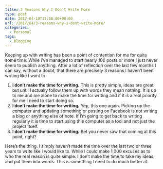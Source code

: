 ```yaml
---
title: 3 Reasons Why I Don’t Write More
type: post
date: 2017-04-10T17:58:00+00:00
url: /2017/04/3-reasons-why-i-dont-write-more/
categories:
  - Personal
tags:
  - Blogging
---
```


Keeping up with writing has been a point of contention for me for quite some time. While I’ve managed to start nearly 100 posts or more I just never seem to publish anything. After a lot of reflection over the last few months I can say, without a doubt, that there are precisely 3 reasons I haven’t been writing like I want to.

1. **I don’t make the time for writing.** This is pretty simple, ideas are great but until I actually follow them up with words they mean nothing. It is up to me and me alone to make the time for writing and if it is a real priority for me I need to start doing so.
2. **I don’t make the time for writing.** Yep, this one again. Picking up the computer and updating something or posting on Facebook is not writing a blog or anything else of note. If I’m going to get back to writing regularly it is time to start using this computer as a tool and not just the project itself.
3. **I don’t make the time for writing.** Bet you never saw that coming at this point, right?

Here’s the thing. I simply haven’t made the time over the last two or three years to write like I would like to. While I could make 1,000 excuses as to who the real reason is quite simple. I don’t make the time to take my ideas and put them into words. This is something I need to do much better at.